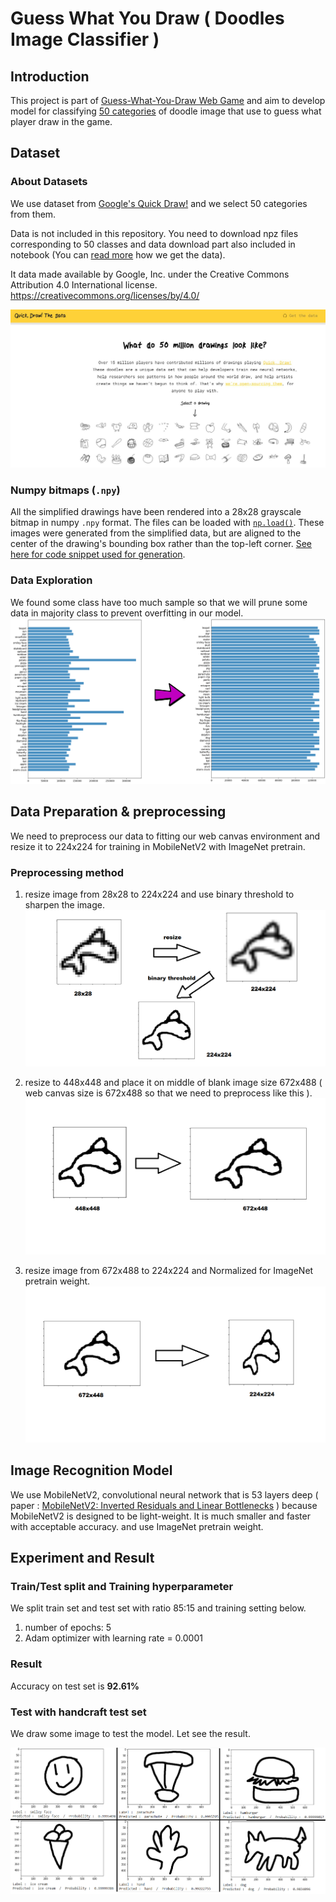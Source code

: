 # Guess What You Draw ( Doodles Image Classifier )

## Introduction

This project is part of [Guess-What-You-Draw Web Game](https://github.com/WatcharitNew/Guess-What-You-Draw) and aim to develop model for classifying [50 categories](https://github.com/ThreeTeaTree/Guess-What-You-Draw-Doodles-Classifier/blob/main/doodleDataset/50classList.txt) of doodle image that use to guess what player draw in the game.

## Dataset

### About Datasets

We use dataset from [Google's Quick Draw!](https://quickdraw.withgoogle.com/data) and we select 50 categories from them.

Data is not included in this repository. You need to download npz files corresponding to 50 classes and data download part also included in notebook (You can [read more](https://github.com/googlecreativelab/quickdraw-dataset#get-the-data) how we get the data).

It data made available by Google, Inc. under the Creative Commons Attribution 4.0 International license. <https://creativecommons.org/licenses/by/4.0/>

![preview](readme_image/quickdraw_preview.JPG)

### Numpy bitmaps (`.npy`)

All the simplified drawings have been rendered into a 28x28 grayscale bitmap in numpy `.npy` format. The files can be loaded with [`np.load()`](https://docs.scipy.org/doc/numpy-1.12.0/reference/generated/numpy.load.html). These images were generated from the simplified data, but are aligned to the center of the drawing's bounding box rather than the top-left corner. [See here for code snippet used for generation](https://github.com/googlecreativelab/quickdraw-dataset/issues/19#issuecomment-402247262).

### Data Exploration

We found some class have too much sample so that we will prune some data in majority class to prevent overfitting in our model.
![EDA_Preview](readme_image/eda.png)

## Data Preparation & preprocessing

We need to preprocess our data to fitting our web canvas environment and resize it to 224x224 for training in MobileNetV2 with ImageNet pretrain.

### Preprocessing method

1. resize image from 28x28 to 224x224 and use binary threshold to sharpen the image.
![EDA_Preview1](readme_image/preprocess1.png)

2. resize to 448x448 and place it on middle of blank image size 672x488 ( web canvas size is 672x488 so that we need to preprocess like this ).
![EDA_Preview2](readme_image/preprocess2.png)

3. resize image from 672x488 to 224x224 and Normalized for ImageNet pretrain weight.
![EDA_Preview3](readme_image/preprocess3.png)

## Image Recognition Model

We use MobileNetV2, convolutional neural network that is 53 layers deep ( paper : [MobileNetV2: Inverted Residuals and Linear Bottlenecks](https://arxiv.org/abs/1801.04381) ) because MobileNetV2 is designed to be light-weight. It is much smaller and faster with acceptable accuracy. and use ImageNet pretrain weight.

## Experiment and Result

### Train/Test split and Training hyperparameter

We split train set and test set with ratio 85:15 and training setting below.

1. number of epochs: 5
2. Adam optimizer with learning rate = 0.0001

### Result

Accuracy on test set is **92.61%**

### Test with handcraft test set

We draw some image to test the model. Let see the result.

![EDA_Preview](readme_image/handcraft_result.png)
